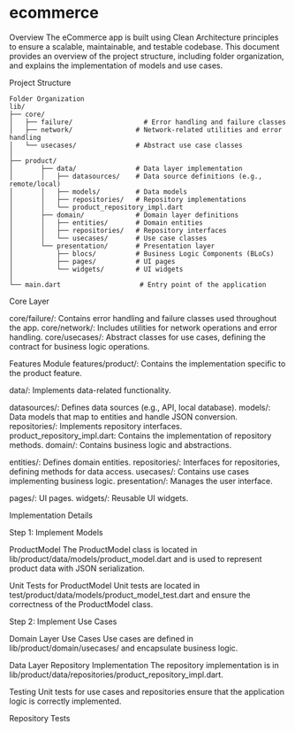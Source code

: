 # ecommerce

Overview
The eCommerce app is built using Clean Architecture principles to ensure a scalable, maintainable, and testable codebase. This document provides an overview of the project structure, including folder organization, and explains the implementation of models and use cases.

Project Structure
```
Folder Organization
lib/
├── core/
│   ├── failure/                  # Error handling and failure classes
│   ├── network/                # Network-related utilities and error handling
│   └── usecases/               # Abstract use case classes
│
├── product/
│       ├── data/               # Data layer implementation
│       │   ├── datasources/    # Data source definitions (e.g., remote/local)
│       │   ├── models/         # Data models
│       │   ├── repositories/   # Repository implementations
│       │   └── product_repository_impl.dart
│       ├── domain/             # Domain layer definitions
│       │   ├── entities/       # Domain entities
│       │   ├── repositories/   # Repository interfaces
│       │   └── usecases/       # Use case classes
│       └── presentation/       # Presentation layer
│           ├── blocs/          # Business Logic Components (BLoCs)
│           ├── pages/          # UI pages
│           └── widgets/        # UI widgets
│
└── main.dart                    # Entry point of the application

```
Core Layer

core/failure/: Contains error handling and failure classes used throughout the app.
core/network/: Includes utilities for network operations and error handling.
core/usecases/: Abstract classes for use cases, defining the contract for business logic operations.

Features Module
features/product/: Contains the implementation specific to the product feature.

data/: Implements data-related functionality.

datasources/: Defines data sources (e.g., API, local database).
models/: Data models that map to entities and handle JSON conversion.
repositories/: Implements repository interfaces.
product_repository_impl.dart: Contains the implementation of repository methods.
domain/: Contains business logic and abstractions.

entities/: Defines domain entities.
repositories/: Interfaces for repositories, defining methods for data access.
usecases/: Contains use cases implementing business logic.
presentation/: Manages the user interface.


pages/: UI pages.
widgets/: Reusable UI widgets.

Implementation Details

Step 1: Implement Models

ProductModel
The ProductModel class is located in lib/product/data/models/product_model.dart and is used to represent product data with JSON serialization.

Unit Tests for ProductModel
Unit tests are located in test/product/data/models/product_model_test.dart and ensure the correctness of the ProductModel class.

Step 2: Implement Use Cases

Domain Layer Use Cases
Use cases are defined in lib/product/domain/usecases/ and encapsulate business logic.

Data Layer Repository Implementation
The repository implementation is in lib/product/data/repositories/product_repository_impl.dart.

Testing
Unit tests for use cases and repositories ensure that the application logic is correctly implemented.

Repository Tests
